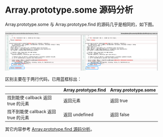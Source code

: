 # Array.prototype.some 源码分析

Array.prototype.some 与 Array.prototype.find 的源码几乎是相同的，如下图。

![findsome](https://raw.githubusercontent.com/xudale/blog/master/assets/findsome.png)

区别主要在于两行代码，已用蓝框标出：

|                                    | Array.prototype.find | Array.prototype.some |
| -----------------------------------| -------------------- | -------------------- |
| 找到能使 callback 返回 true 的元素   | 返回元素 | 返回 true |
| 找不到能使 callback 返回 true 的元素 | 返回 undefined | 返回 false |

其它内容参考 [Array.prototype.find 源码分析](https://zhuanlan.zhihu.com/p/380442932)。

















